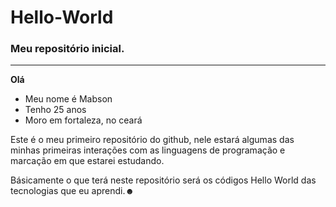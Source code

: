# Hello-World
### Meu repositório inicial.
---

**Olá**

* Meu nome é Mabson
* Tenho 25 anos
* Moro em fortaleza, no ceará

Este é o meu primeiro repositório do github, nele estará algumas das minhas primeiras
interações com as linguagens de programação e marcação em que estarei estudando.

Básicamente o que terá neste repositório será os códigos Hello World
das tecnologias que eu aprendi.☻
